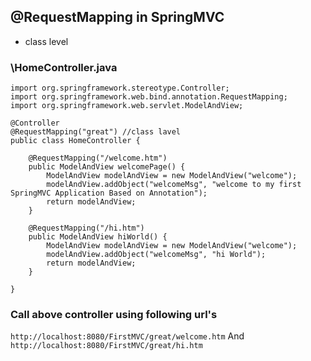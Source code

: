 
## @RequestMapping in SpringMVC

- class level

### \HomeController.java
```
import org.springframework.stereotype.Controller;
import org.springframework.web.bind.annotation.RequestMapping;
import org.springframework.web.servlet.ModelAndView;

@Controller
@RequestMapping("great") //class lavel 
public class HomeController {

	@RequestMapping("/welcome.htm")
	public ModelAndView welcomePage() {
		ModelAndView modelAndView = new ModelAndView("welcome");
		modelAndView.addObject("welcomeMsg", "welcome to my first SpringMVC Application Based on Annotation");
		return modelAndView;
	}
	
	@RequestMapping("/hi.htm")
	public ModelAndView hiWorld() {
		ModelAndView modelAndView = new ModelAndView("welcome");
		modelAndView.addObject("welcomeMsg", "hi World");
		return modelAndView;
	}

} 
```
### Call above controller using following url's 

`http://localhost:8080/FirstMVC/great/welcome.htm`  And 
`http://localhost:8080/FirstMVC/great/hi.htm`





